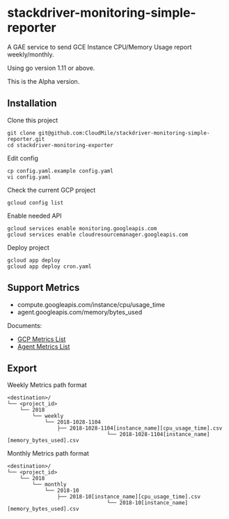 # stackdriver-monitoring-simple-reporter

A GAE service to send GCE Instance CPU/Memory Usage report weekly/monthly.

Using go version 1.11 or above.

This is the Alpha version.

## Installation

Clone this project

```shell
git clone git@github.com:CloudMile/stackdriver-monitoring-simple-reporter.git
cd stackdriver-monitoring-exporter
```

Edit config

```shell
cp config.yaml.example config.yaml
vi config.yaml
```

Check the current GCP project

```shell
gcloud config list
```

Enable needed API

```shell
gcloud services enable monitoring.googleapis.com
gcloud services enable cloudresourcemanager.googleapis.com
```

Deploy project

```shell
gcloud app deploy
gcloud app deploy cron.yaml
```

## Support Metrics

* compute.googleapis.com/instance/cpu/usage_time
* agent.googleapis.com/memory/bytes_used

Documents:
* [GCP Metrics List](https://cloud.google.com/monitoring/api/metrics_gcp)
* [Agent Metrics List](https://cloud.google.com/monitoring/api/metrics_agent#agent-memory)


## Export

Weekly Metrics path format

```shell
<destination>/
└── <project_id>
    └── 2018
        └── weekly
            └── 2018-1028-1104
                ├── 2018-1028-1104[instance_name][cpu_usage_time].csv
 								└── 2018-1028-1104[instance_name][memory_bytes_used].csv
```

Monthly Metrics path format

```shell
<destination>/
└── <project_id>
    └── 2018
        └── monthly
            └── 2018-10
                ├── 2018-10[instance_name][cpu_usage_time].csv
 								└── 2018-10[instance_name][memory_bytes_used].csv
```
